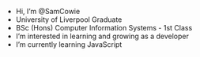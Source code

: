 - Hi, I’m @SamCowie
- University of Liverpool Graduate
- BSc (Hons) Computer Information Systems - 1st Class
- I’m interested in learning and growing as a developer
- I’m currently learning JavaScript

<!---
SamCowie/SamCowie is a ✨ special ✨ repository because its `README.md` (this file) appears on your GitHub profile.
You can click the Preview link to take a look at your changes.
--->
